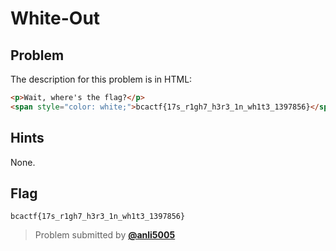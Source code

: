 # White-Out
## Problem
The description for this problem is in HTML:

```html
<p>Wait, where's the flag?</p>
<span style="color: white;">bcactf{17s_r1gh7_h3r3_1n_wh1t3_1397856}</span>
```

## Hints
None.

## Flag
```
bcactf{17s_r1gh7_h3r3_1n_wh1t3_1397856}
```

> Problem submitted by [**@anli5005**](https://github.com/anli5005)
